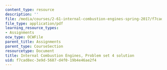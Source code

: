 ```yaml
---
content_type: resource
description: ''
file: /media/courses/2-61-internal-combustion-engines-spring-2017/f7cad8ec3e9d5687d4f019b4e46ae2f4_MIT2_61S17_ps4_soln.pdf
file_type: application/pdf
learning_resource_types:
- Assignments
ocw_type: OCWFile
parent_title: Assignments
parent_type: CourseSection
resourcetype: Document
title: Internal Combustion Engines, Problem set 4 solution
uid: f7cad8ec-3e9d-5687-d4f0-19b4e46ae2f4
---
```

